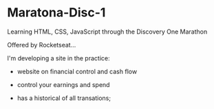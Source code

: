 # Maratona-Disc-1

Learning HTML, CSS, JavaScript through the Discovery One Marathon

Offered by Rocketseat...

I'm developing a site in the practice:

- website on financial control and cash flow

- control your earnings and spend

- has a historical of all transations;
